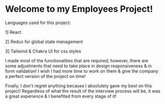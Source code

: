 <h1>Welcome to my Employees Project!</h1>

Languages used for this project:

1] React

2] Redux for global state management

3] Tailwind & Chakra UI for css styles

I made most of the functionalities that are required; however, there are some adjustments that need to take place in design responsiveness & in form validation! I wish I had more time to work on them & give the company a perfect version of the project on time!

Finally, I don't regret anything because I absolutely gave my best on this project! Regardless of what the result of the interview process will be, it was a great experience & I benefited from every stage of it!
